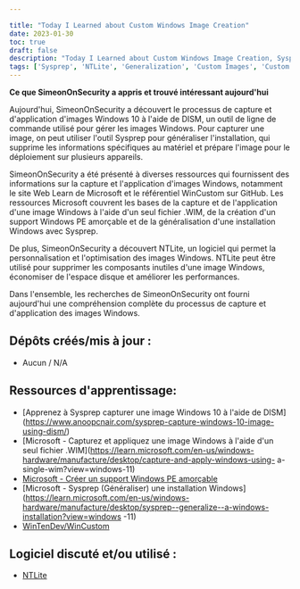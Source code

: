 ```yaml
---

title: "Today I Learned about Custom Windows Image Creation"
date: 2023-01-30
toc: true
draft: false
description: "Today I Learned about Custom Windows Image Creation, Sysprep, and Generalizing"
tags: ['Sysprep', 'NTLite', 'Generalization', 'Custom Images', 'Custom Windows Images', 'Windows 11', 'Debloat', 'Customization']
---
```

 **Ce que SimeonOnSecurity a appris et trouvé intéressant aujourd'hui**  Aujourd'hui, SimeonOnSecurity a découvert le processus de capture et d'application d'images Windows 10 à l'aide de DISM, un outil de ligne de commande utilisé pour gérer les images Windows. Pour capturer une image, on peut utiliser l'outil Sysprep pour généraliser l'installation, qui supprime les informations spécifiques au matériel et prépare l'image pour le déploiement sur plusieurs appareils.  SimeonOnSecurity a été présenté à diverses ressources qui fournissent des informations sur la capture et l'application d'images Windows, notamment le site Web Learn de Microsoft et le référentiel WinCustom sur GitHub. Les ressources Microsoft couvrent les bases de la capture et de l'application d'une image Windows à l'aide d'un seul fichier .WIM, de la création d'un support Windows PE amorçable et de la généralisation d'une installation Windows avec Sysprep.  De plus, SimeonOnSecurity a découvert NTLite, un logiciel qui permet la personnalisation et l'optimisation des images Windows. NTLite peut être utilisé pour supprimer les composants inutiles d'une image Windows, économiser de l'espace disque et améliorer les performances.  Dans l'ensemble, les recherches de SimeonOnSecurity ont fourni aujourd'hui une compréhension complète du processus de capture et d'application des images Windows.  ## Dépôts créés/mis à jour : - Aucun / N/A  ## Ressources d'apprentissage: - [Apprenez à Sysprep capturer une image Windows 10 à l'aide de DISM] (https://www.anoopcnair.com/sysprep-capture-windows-10-image-using-dism/) - [Microsoft - Capturez et appliquez une image Windows à l'aide d'un seul fichier .WIM](https://learn.microsoft.com/en-us/windows-hardware/manufacture/desktop/capture-and-apply-windows-using- a-single-wim?view=windows-11) - [Microsoft - Créer un support Windows PE amorçable](https://learn.microsoft.com/en-us/windows-hardware/manufacture/desktop/winpe-create-usb-bootable-drive?view=windows-11) - [Microsoft - Sysprep (Généraliser) une installation Windows](https://learn.microsoft.com/en-us/windows-hardware/manufacture/desktop/sysprep--generalize--a-windows-installation?view=windows -11) - [WinTenDev/WinCustom](https://github.com/WinTenDev/WinCustom)  ## Logiciel discuté et/ou utilisé : - [NTLite](https://www.ntlite.com/)